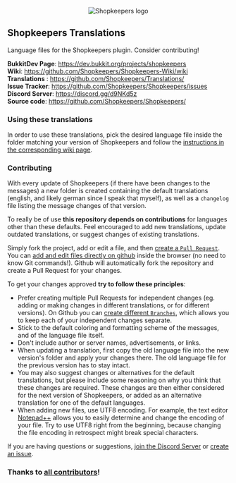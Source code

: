 <p align="center">
  <img src="https://github.com/Shopkeepers/Shopkeepers-Wiki/wiki/images/logos/shopkeepers_logo_small_with_text.png?raw=true" alt="Shopkeepers logo"/>
</p>

## Shopkeepers Translations

Language files for the Shopkeepers plugin. Consider contributing!

**BukkitDev Page**: https://dev.bukkit.org/projects/shopkeepers  
**Wiki**: https://github.com/Shopkeepers/Shopkeepers-Wiki/wiki  
**Translations** : https://github.com/Shopkeepers/Translations/  
**Issue Tracker**: https://github.com/Shopkeepers/Shopkeepers/issues  
**Discord Server**: https://discord.gg/d9NKd5z  
**Source code**: https://github.com/Shopkeepers/Shopkeepers/  

### Using these translations

In order to use these translations, pick the desired language file inside the folder matching your version of Shopkeepers and follow the [instructions in the corresponding wiki page](https://github.com/Shopkeepers/Shopkeepers-Wiki/wiki/Translations#using-custom-translations).

### Contributing

With every update of Shopkeepers (if there have been changes to the messages) a new folder is created containing the default translations (english, and likely german since I speak that myself), as well as a `changelog` file listing the message changes of that version.

To really be of use **this repository depends on contributions** for languages other than these defaults. Feel encouraged to add new translations, update outdated translations, or suggest changes of existing translations.

Simply fork the project, add or edit a file, and then [create a `Pull Request`](https://help.github.com/en/articles/creating-a-pull-request-from-a-fork). You can [add and edit files directly on github](https://help.github.com/en/articles/managing-files-on-github) inside the browser (no need to know Git commands!). Github will automatically fork the repository and create a Pull Request for your changes.

To get your changes approved **try to follow these principles**:
* Prefer creating multiple Pull Requests for independent changes (eg. adding or making changes in different translations, or for different versions). On Github you can [create different `Branches`](https://help.github.com/en/articles/creating-and-deleting-branches-within-your-repository), which allows you to keep each of your independent changes separate.
* Stick to the default coloring and formatting scheme of the messages, and of the language file itself.
* Don't include author or server names, advertisements, or links.
* When updating a translation, first copy the old language file into the new version's folder and apply your changes there. The old language file for the previous version has to stay intact.
* You may also suggest changes or alternatives for the default translations, but please include some reasoning on why you think that these changes are required. These changes are then either considered for the next version of Shopkeepers, or added as an alternative translation for one of the default languages.
* When adding new files, use UTF8 encoding. For example, the text editor [Notepad++](https://notepad-plus-plus.org/) allows you to easily determine and change the encoding of your file. Try to use UTF8 right from the beginning, because changing the file encoding in retrospect might break special characters.

If you are having questions or suggestions, [join the Discord Server](https://discord.gg/d9NKd5z) or [create an issue](https://github.com/Shopkeepers/Translations/issues/new).

### Thanks to [all contributors](https://github.com/Shopkeepers/Translations/graphs/contributors)!
